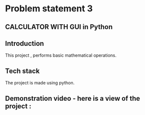 # Problem statement 3

## CALCULATOR WITH GUI in Python

## Introduction  
This project , performs basic mathematical operations.

## Tech stack 

The project is made using python.


## Demonstration video - here is a view of the project :



